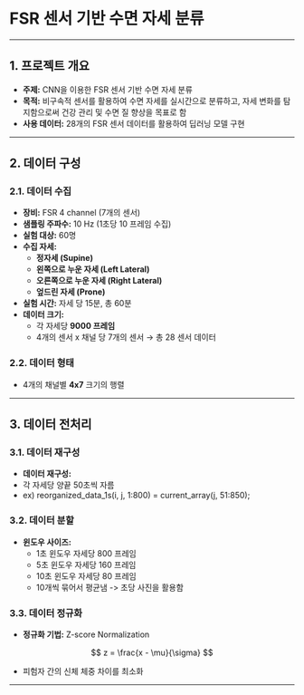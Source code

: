 # **FSR 센서 기반 수면 자세 분류**

---

## **1. 프로젝트 개요**  
- **주제:** CNN을 이용한 FSR 센서 기반 수면 자세 분류  
- **목적:** 비구속적 센서를 활용하여 수면 자세를 실시간으로 분류하고, 자세 변화를 탐지함으로써 건강 관리 및 수면 질 향상을 목표로 함  
- **사용 데이터:** 28개의 FSR 센서 데이터를 활용하여 딥러닝 모델 구현  

---

## **2. 데이터 구성**  

### **2.1. 데이터 수집**  
- **장비:** FSR 4 channel (7개의 센서)
- **샘플링 주파수:** 10 Hz (1초당 10 프레임 수집)  
- **실험 대상:** 60명 
- **수집 자세:**  
   - **정자세 (Supine)**  
   - **왼쪽으로 누운 자세 (Left Lateral)**  
   - **오른쪽으로 누운 자세 (Right Lateral)**  
   - **엎드린 자세 (Prone)**
- **실험 시간:** 자세 당 15분, 총 60분
- **데이터 크기:**  
   - 각 자세당 **9000 프레임**
   - 4개의 센서 x 채널 당 7개의 센서 → 총 28 센서 데이터  

### **2.2. 데이터 형태**  
- 4개의 채널별 **4x7** 크기의 행렬   

---

## **3. 데이터 전처리**  
### **3.1. 데이터 재구성**  
- **데이터 재구성:**
- 각 자세당 양끝 50초씩 자름
- ex) reorganized_data_1s(i, j, 1:800) = current_array(j, 51:850);
  
### **3.2. 데이터 분할** 
- **윈도우 사이즈:**
  - 1초 윈도우 자세당 800 프레임
  - 5초 윈도우 자세당 160 프레임
  - 10초 윈도우 자세당 80 프레임
  - 10개씩 묶어서 평균냄 -> 초당 사진을 활용함


### **3.3. 데이터 정규화**  
- **정규화 기법:** Z-score Normalization


$$
z = \frac{x - \mu}{\sigma}
$$

  
   - 피험자 간의 신체 체중 차이를 최소화  

---

